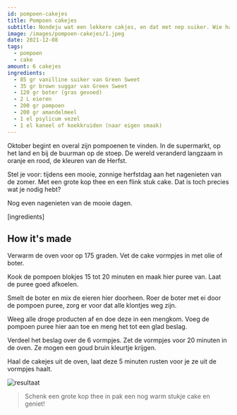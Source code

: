```yaml
---
id: pompoen-cakejes
title: Pompoen cakejes
subtitle: Nondeju wat een lekkere cakjes, en dat met nep suiker. Wie had dat gedacht...
image: /images/pompoen-cakejes/1.jpeg
date: 2021-12-08
tags:
  - pompoen
  - cake
amount: 6 cakejes
ingredients:
  - 85 gr vanilline suiker van Green Sweet
  - 35 gr brown suggar van Green Sweet
  - 120 gr boter (gras gevoed)
  - 2 L eieren
  - 200 gr pompoen
  - 200 gr amandelmeel
  - 1 el psylicum vezel
  - 1 el kaneel of koekkruiden (naar eigen smaak)
---
```


Oktober begint en overal zijn pompoenen te vinden. In de supermarkt, op het land en bij de buurman op de stoep. De wereld veranderd langzaam in oranje en rood, de kleuren van de Herfst.

Stel je voor: tijdens een mooie, zonnige herfstdag aan het nagenieten van de zomer. Met een grote kop thee en een flink stuk cake. Dat is toch precies wat je nodig hebt?

Nog even nagenieten van de mooie dagen.

[ingredients]

## How it's made

Verwarm de oven voor op 175 graden. Vet de cake vormpjes in met olie of boter.

Kook de pompoen blokjes 15 tot 20 minuten en maak hier puree van. Laat de puree goed afkoelen.

Smelt de boter en mix de eieren hier doorheen. Roer de boter met ei door de pompoen puree, zorg er voor dat alle klontjes weg zijn.

Weeg alle droge producten af en doe deze in een mengkom. Voeg de pompoen puree hier aan toe en meng het tot een glad beslag.

Verdeel het beslag over de 6 vormpjes. Zet de vormpjes voor 20 minuten in de oven. Ze mogen een goud bruin kleurtje krijgen.

Haal de cakejes uit de oven, laat deze 5 minuten rusten voor je ze uit de vormpjes haalt.

![resultaat](/images/pompoen-cakejes/2.jpeg)

> Schenk een grote kop thee in pak een nog warm stukje cake en geniet!
